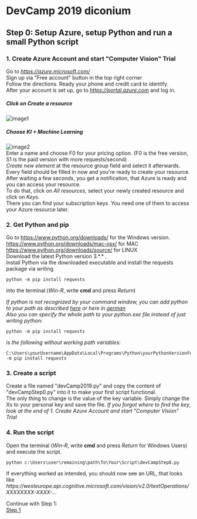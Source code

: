 # DevCamp 2019 diconium
## Step 0: Setup Azure, setup Python and run a small Python script
### 1. Create Azure Account and start "Computer Vision" Trial ###  
Go to *https://azure.microsoft.com/*  
Sign up via "Free account" button in the top right corner  
Follow the directions. Ready your phone and credit card to identify.  
After your account is set up, go to *https://portal.azure.com* and log in.  
##### Click on *Create a resource*   
![image1](https://raw.githubusercontent.com/volkerhielscher/netnei/master/tutorial/step_0/TutorialImages/createRes.jpg)  
##### Choose KI + Machine Learning  
![image2](https://raw.githubusercontent.com/volkerhielscher/netnei/master/tutorial/step_0/TutorialImages/createRes2.jpg)  
Enter a name and choose F0 for your pricing option. (F0 is the free version, S1 is the paid version with more requests/second)  
*Create new element* at the resource group field and select it afterwards.  
Every field should be filled in now and you're ready to create your resource.
After waiting a few seconds, you get a notification, that Azure is ready and you can access your resource.  
To do that, click on *All resources*, select your newly created resource and click on *Keys*.  
There you can find your subscription keys. You need one of them to access your Azure resource later.  
 
### 2. Get Python and pip  
Go to https://www.python.org/downloads/ for the Windows version.  
https://www.python.org/downloads/mac-osx/ for MAC  
https://www.python.org/downloads/source/ for LINUX  
Download the latest Python version 3.\*.\* .  
Install Python via the downloaded executable and install the requests package via writing

    python -m pip install requests  

into the terminal (*Win-R*, write **cmd** and press *Return*)  


*If python is not recognized by your command window, you can add python to your path as described [here](https://www.architectryan.com/2018/03/17/add-to-the-path-on-windows-10/) or here in [german](https://bodo-schoenfeld.de/umgebungsvariablen-in-windows-10-bearbeiten/)*  
*Also you can specify the whole path to your python.exe file instead of just writing python:*  

    python -m pip install requests
	
*is the following without working path variables:*

    C:\Users\yourUsername\AppData\Local\Programs\Python\yourPythonVersionFolder\python.exe -m pip install requests




### 3. Create a script  
Create a file named "devCamp2019.py"
and copy the content of "devCampStep0.py" into it to make your first script functional.  
The only thing to change is the value of the key variable. Simply change the Xs to your personal key and save the file.
*If you forgot where to find the key, look at the end of* *1. Create Azure Account and start "Computer Vision" Trial*
### 4. Run the script  
Open the terminal (*Win-R*, write **cmd** and press *Return* for Windows Users) and execute the script.

    python c:\Users\user\remaining\path\To\Your\Script\devCampStep0.py

If everything worked as intended, you should now see an URL, that looks like  
*https://<i></i>westeurope.api.cognitive.microsoft.com/vision/v2.0/textOperations/XXXXXXXX-XXXX-...*  

Continue with Step 1:  
[Step 1](https://github.com/volkerhielscher/netnei/blob/master/tutorial/step_1/)
